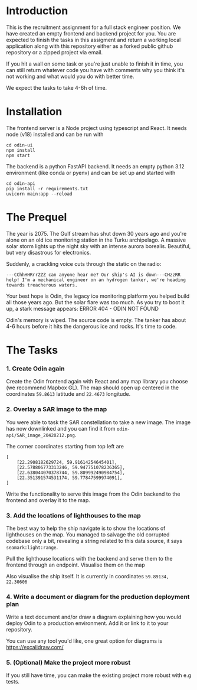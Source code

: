 # Introduction

This is the recruitment assignment for a full stack engineer position. We have created an empty frontend and backend project for you. You are expected to finish the tasks in this assigment and return a working local application along with this repository either as a forked public github repository or a zipped project via email.

If you hit a wall on some task or you're just unable to finish it in time, you can still return whatever code you have with comments why you think it's not working and what would you do with better time.

We expect the tasks to take 4-6h of time.

# Installation

The frontend server is a Node project using typescript and React. It needs node (v18) installed and can be run with

```
cd odin-ui
npm install
npm start
```

The backend is a python FastAPI backend. It needs an empty python 3.12 environment (like conda or pyenv) and can be set up and started with

```
cd odin-api
pip install -r requirements.txt
uvicorn main:app --reload
```

# The Prequel

The year is 2075. The Gulf stream has shut down 30 years ago and you're alone on an old ice monitoring station in the Turku archipelago. A massive solar storm lights up the night sky with an intense aurora borealis. Beautiful, but very disastrous for electronics.

Suddenly, a crackling voice cuts through the static on the radio:
```
---CChhHHRrrZZZ can anyone hear me? Our ship's AI is down---CHzzRR help! I'm a mechanical engineer on an hydrogen tanker, we're heading towards treacherous waters.
```

Your best hope is Odin, the legacy ice monitoring platform you helped build all those years ago. But the solar flare was too much. As you try to boot it up, a stark message appears:
ERROR 404 - ODIN NOT FOUND

Odin's memory is wiped. The source code is empty. The tanker has about 4-6 hours before it hits the dangerous ice and rocks. It's time to code.

# The Tasks

### 1. Create Odin again

Create the Odin frontend again with React and any map library you choose (we recommend Mapbox GL). The map should open up centered in the coordinates `59.8613` latitude and `22.4673` longitude.

### 2. Overlay a SAR image to the map

You were able to task the SAR constellation to take a new image. The image has now downlinked and you can find it from `odin-api/SAR_image_20420212.png`.

The corner coordinates starting from top left are

```
[
    [22.2908182629724, 59.91614254645401],
    [22.578806773313246, 59.947751078236365],
    [22.638044070378744, 59.809992490984754],
    [22.351391574531174, 59.77847599974091],
]
```

Write the functionality to serve this image from the Odin backend to the frontend and overlay it to the map.

### 3. Add the locations of lighthouses to the map

The best way to help the ship navigate is to show the locations of lighthouses on the map. You managed to salvage the old corrupted codebase only a bit, revealing a string related to this data source, it says `seamark:light:range`.

Pull the lighthouse locations with the backend and serve them to the frontend through an endpoint. Visualise them on the map

Also visualise the ship itself. It is currently in coordinates `59.89134, 22.30606`

### 4. Write a document or diagram for the production deployment plan

Write a text document and/or draw a diagram explaining how you would deploy Odin to a production environment. Add it or link to it to your repository.

You can use any tool you'd like, one great option for diagrams is https://excalidraw.com/

### 5. (Optional) Make the project more robust

If you still have time, you can make the existing project more robust with e.g tests.
